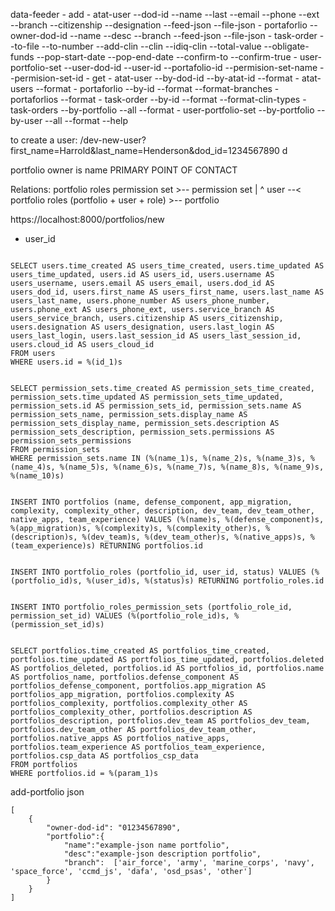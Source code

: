 data-feeder
    - add
        - atat-user
            --dod-id
            --name
            --last
            --email
            --phone
            --ext
            --branch
            --citizenship
            --designation
            --feed-json
            --file-json
        - portaforlio
            --owner-dod-id
            --name
            --desc
            --branch
            --feed-json
            --file-json
        - task-order
            --to-file
            --to-number
            --add-clin
                --clin
                --idiq-clin
                --total-value
                --obligate-funds
                --pop-start-date
                --pop-end-date
            --confirm-to
            --confirm-true
        - user-portfolio-set
            --user-dod-id
            --user-id
            --portafolio-id
            --permision-set-name
            --permision-set-id
    - get
        - atat-user
            --by-dod-id
            --by-atat-id
            --format
        - atat-users
            --format
        - portaforlio
            --by-id
            --format
            --format-branches
        - portaforlios
            --format
        - task-order
            --by-id
            --format
            --format-clin-types
        -task-orders
            --by-portfolio
            --all
            --format
        - user-portfolio-set
            --by-portfolio
            --by-user
            --all
            --format
    --help




to create a user:
/dev-new-user?first_name=Harrold&last_name=Henderson&dod_id=1234567890
d


portfolio owner is name PRIMARY POINT OF CONTACT

Relations:
            portfolio roles permission set >-- permission set
                            |
                            ^
user --< portfolio roles (portfolio + user + role) >-- portfolio


https://localhost:8000/portfolios/new
- user_id

```

SELECT users.time_created AS users_time_created, users.time_updated AS users_time_updated, users.id AS users_id, users.username AS users_username, users.email AS users_email, users.dod_id AS users_dod_id, users.first_name AS users_first_name, users.last_name AS users_last_name, users.phone_number AS users_phone_number, users.phone_ext AS users_phone_ext, users.service_branch AS users_service_branch, users.citizenship AS users_citizenship, users.designation AS users_designation, users.last_login AS users_last_login, users.last_session_id AS users_last_session_id, users.cloud_id AS users_cloud_id 
FROM users 
WHERE users.id = %(id_1)s


SELECT permission_sets.time_created AS permission_sets_time_created, permission_sets.time_updated AS permission_sets_time_updated, permission_sets.id AS permission_sets_id, permission_sets.name AS permission_sets_name, permission_sets.display_name AS permission_sets_display_name, permission_sets.description AS permission_sets_description, permission_sets.permissions AS permission_sets_permissions 
FROM permission_sets 
WHERE permission_sets.name IN (%(name_1)s, %(name_2)s, %(name_3)s, %(name_4)s, %(name_5)s, %(name_6)s, %(name_7)s, %(name_8)s, %(name_9)s, %(name_10)s)


INSERT INTO portfolios (name, defense_component, app_migration, complexity, complexity_other, description, dev_team, dev_team_other, native_apps, team_experience) VALUES (%(name)s, %(defense_component)s, %(app_migration)s, %(complexity)s, %(complexity_other)s, %(description)s, %(dev_team)s, %(dev_team_other)s, %(native_apps)s, %(team_experience)s) RETURNING portfolios.id


INSERT INTO portfolio_roles (portfolio_id, user_id, status) VALUES (%(portfolio_id)s, %(user_id)s, %(status)s) RETURNING portfolio_roles.id

	
INSERT INTO portfolio_roles_permission_sets (portfolio_role_id, permission_set_id) VALUES (%(portfolio_role_id)s, %(permission_set_id)s)


SELECT portfolios.time_created AS portfolios_time_created, portfolios.time_updated AS portfolios_time_updated, portfolios.deleted AS portfolios_deleted, portfolios.id AS portfolios_id, portfolios.name AS portfolios_name, portfolios.defense_component AS portfolios_defense_component, portfolios.app_migration AS portfolios_app_migration, portfolios.complexity AS portfolios_complexity, portfolios.complexity_other AS portfolios_complexity_other, portfolios.description AS portfolios_description, portfolios.dev_team AS portfolios_dev_team, portfolios.dev_team_other AS portfolios_dev_team_other, portfolios.native_apps AS portfolios_native_apps, portfolios.team_experience AS portfolios_team_experience, portfolios.csp_data AS portfolios_csp_data 
FROM portfolios 
WHERE portfolios.id = %(param_1)s
```


add-portfolio json
```
[
    {
        "owner-dod-id": "01234567890",
        "portfolio":{
            "name":"example-json name portfolio",
            "desc":"example-json description portfolio",
            "branch":  ['air_force', 'army', 'marine_corps', 'navy', 'space_force', 'ccmd_js', 'dafa', 'osd_psas', 'other']
        } 
    }
]
```